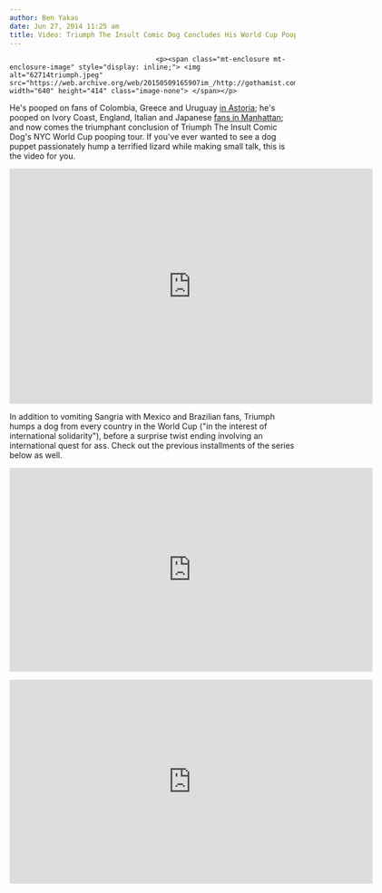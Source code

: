 ```yaml
---
author: Ben Yakas
date: Jun 27, 2014 11:25 am
title: Video: Triumph The Insult Comic Dog Concludes His World Cup Pooping Tour Of NYC
---
```


	
										<p><span class="mt-enclosure mt-enclosure-image" style="display: inline;"> <img alt="62714triumph.jpeg" src="https://web.archive.org/web/20150509165907im_/http://gothamist.com/attachments/byakas/62714triumph.jpeg" width="640" height="414" class="image-none"> </span></p>

<p>He&apos;s pooped on fans of Colombia, Greece and Uruguay <a href="https://web.archive.org/web/20150509165907/http://gothamist.com/2014/06/25/video_triumph_the_insult_comic_dog_1.php">in Astoria</a>; he&apos;s pooped on Ivory Coast, England, Italian and Japanese <a href="https://web.archive.org/web/20150509165907/http://gothamist.com/2014/06/26/video_triumph_the_insult_comic_dog_2.php">fans in Manhattan</a>; and now comes the triumphant conclusion of Triumph The Insult Comic Dog&apos;s NYC World Cup pooping tour. If you&apos;ve ever wanted to see a dog puppet passionately hump a terrified lizard while making small talk, this is the video for you.</p>

<p><iframe width="640" height="415" src="https://web.archive.org/web/20150509165907if_/http://teamcoco.com/embed/v/83893" frameborder="0" allowfullscreen></iframe></p>

<p>In addition to vomiting Sangria with Mexico and Brazilian fans, Triumph humps a dog from every country in the World Cup (&quot;in the interest of international solidarity&quot;), before a surprise twist ending involving an international quest for ass. Check out the previous installments of the series below as well.</p>

<p><iframe width="640" height="360" src="https://web.archive.org/web/20150509165907if_/http://teamcoco.com/embed/v/83818" frameborder="0" allowfullscreen></iframe></p>

<p><iframe width="640" height="360" src="https://web.archive.org/web/20150509165907if_/http://teamcoco.com/embed/v/83872" frameborder="0" allowfullscreen></iframe></p>					
										
									
				